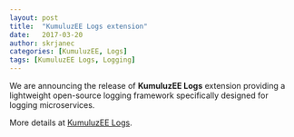```yaml
---
layout: post
title:  "KumuluzEE Logs extension"
date:   2017-03-20
author: skrjanec
categories: [KumuluzEE, Logs]
tags: [KumuluzEE Logs, Logging]
---
```


We are announcing the release of **KumuluzEE Logs** extension providing a lightweight open-source logging framework specifically designed for logging microservices.

More details at [KumuluzEE Logs](https://github.com/kumuluz/kumuluzee-logs/blob/master/README.md).

